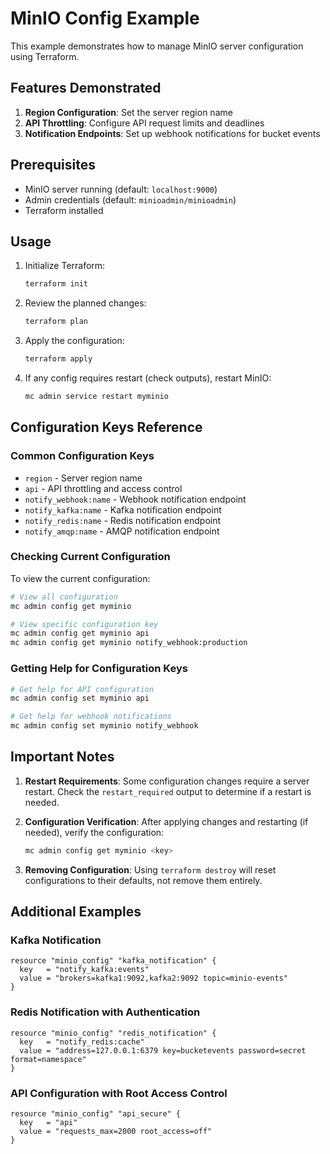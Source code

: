 # MinIO Config Example

This example demonstrates how to manage MinIO server configuration using Terraform.

## Features Demonstrated

1. **Region Configuration**: Set the server region name
2. **API Throttling**: Configure API request limits and deadlines
3. **Notification Endpoints**: Set up webhook notifications for bucket events

## Prerequisites

- MinIO server running (default: `localhost:9000`)
- Admin credentials (default: `minioadmin/minioadmin`)
- Terraform installed

## Usage

1. Initialize Terraform:
   ```bash
   terraform init
   ```

2. Review the planned changes:
   ```bash
   terraform plan
   ```

3. Apply the configuration:
   ```bash
   terraform apply
   ```

4. If any config requires restart (check outputs), restart MinIO:
   ```bash
   mc admin service restart myminio
   ```

## Configuration Keys Reference

### Common Configuration Keys

- `region` - Server region name
- `api` - API throttling and access control
- `notify_webhook:name` - Webhook notification endpoint
- `notify_kafka:name` - Kafka notification endpoint
- `notify_redis:name` - Redis notification endpoint
- `notify_amqp:name` - AMQP notification endpoint

### Checking Current Configuration

To view the current configuration:

```bash
# View all configuration
mc admin config get myminio

# View specific configuration key
mc admin config get myminio api
mc admin config get myminio notify_webhook:production
```

### Getting Help for Configuration Keys

```bash
# Get help for API configuration
mc admin config set myminio api

# Get help for webhook notifications
mc admin config set myminio notify_webhook
```

## Important Notes

1. **Restart Requirements**: Some configuration changes require a server restart. Check the `restart_required` output to determine if a restart is needed.

2. **Configuration Verification**: After applying changes and restarting (if needed), verify the configuration:
   ```bash
   mc admin config get myminio <key>
   ```

3. **Removing Configuration**: Using `terraform destroy` will reset configurations to their defaults, not remove them entirely.

## Additional Examples

### Kafka Notification

```hcl
resource "minio_config" "kafka_notification" {
  key   = "notify_kafka:events"
  value = "brokers=kafka1:9092,kafka2:9092 topic=minio-events"
}
```

### Redis Notification with Authentication

```hcl
resource "minio_config" "redis_notification" {
  key   = "notify_redis:cache"
  value = "address=127.0.0.1:6379 key=bucketevents password=secret format=namespace"
}
```

### API Configuration with Root Access Control

```hcl
resource "minio_config" "api_secure" {
  key   = "api"
  value = "requests_max=2000 root_access=off"
}
```
